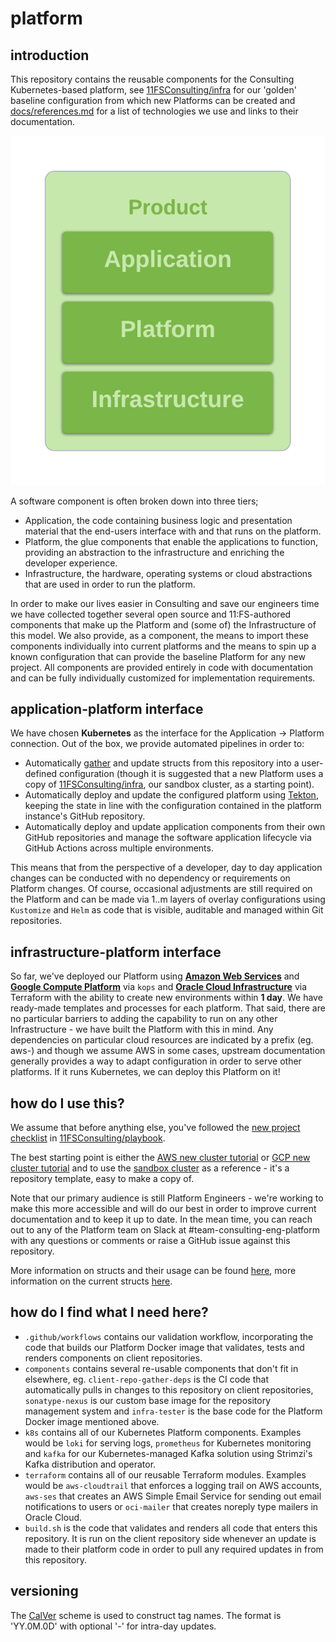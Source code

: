 # platform
## introduction
This repository contains the reusable components for the Consulting Kubernetes-based platform, see [11FSConsulting/infra](https://github.com/11fsconsulting/infra) for our 'golden' baseline configuration from which new Platforms can be created and [docs/references.md](docs/references.md) for a list of technologies we use and links to their documentation. 

![Application, Platform, Infrastructure](docs/api.png)

A software component is often broken down into three tiers;
* Application, the code containing business logic and presentation material that the end-users interface with and that runs on the platform.
* Platform, the glue components that enable the applications to function, providing an abstraction to the infrastructure and enriching the developer experience.
* Infrastructure, the hardware, operating systems or cloud abstractions that are used in order to run the platform.

In order to make our lives easier in Consulting and save our engineers time we have collected together several open source and 11:FS-authored components that make up the Platform and (some of) the Infrastructure of this model. We also provide, as a component, the means to import these components individually into current platforms and the means to spin up a known configuration that can provide the baseline Platform for any new project. All components are provided entirely in code with documentation and can be fully individually customized for implementation requirements.

## application-platform interface
We have chosen **Kubernetes** as the interface for the Application -> Platform connection. Out of the box, we provide automated pipelines in order to:
* Automatically [gather](https://github.com/11FSConsulting/platform/tree/master/components/client-repo-gather-deps) and update structs from this repository into a user-defined configuration (though it is suggested that a new Platform uses a copy of [11FSConsulting/infra](https://github.com/11FSConsulting/infra/blob/master/manifest.yaml), our sandbox cluster, as a starting point).
* Automatically deploy and update the configured platform using [Tekton](https://github.com/11FSConsulting/platform/tree/master/k8s/tekton-pipelines), keeping the state in line with the configuration contained in the platform instance's GitHub repository.
* Automatically deploy and update application components from their own GitHub repositories and manage the software application lifecycle via GitHub Actions across multiple environments. 

This means that from the perspective of a developer, day to day application changes can be conducted with no dependency or requirements on Platform changes. Of course, occasional adjustments are still required on the Platform and can be made via 1..m layers of overlay configurations using `Kustomize` and `Helm` as code that is visible, auditable and managed within Git repositories. 

## infrastructure-platform interface
So far, we've deployed our Platform using [**Amazon Web Services**](https://github.com/11FSConsulting/platform/blob/master/docs/AWS-newCluster.md) and [**Google Compute Platform**](https://github.com/11FSConsulting/platform/blob/master/docs/GCP-newCluster.md) via `kops` and [**Oracle Cloud Infrastructure**](https://www.terraform.io/docs/providers/oci/r/containerengine_cluster.html) via Terraform with the ability to create new environments within **1 day**. We have ready-made templates and processes for each platform. That said, there are no particular barriers to adding the capability to run on any other Infrastructure - we have built the Platform with this in mind. Any dependencies on particular cloud resources are indicated by a prefix (eg. aws-) and though we assume AWS in some cases, upstream documentation generally provides a way to adapt configuration in order to serve other platforms. If it runs Kubernetes, we can deploy this Platform on it!

## how do I use this?
We assume that before anything else, you've followed the [new project checklist](https://github.com/11FSConsulting/playbook/blob/master/project_kickoff.md) in [11FSConsulting/playbook](https://github.com/11FSConsulting/playbook).

The best starting point is either the [AWS new cluster tutorial](https://github.com/11FSConsulting/platform/blob/master/docs/AWS-newCluster.md) or [GCP new cluster tutorial](https://github.com/11FSConsulting/platform/blob/master/docs/GCP-newCluster.md) and to use the [sandbox cluster](https://github.com/11fsconsulting/infra) as a reference - it's a repository template, easy to make a copy of. 

Note that our primary audience is still Platform Engineers - we're working to make this more accessible and will do our best in order to improve current documentation and to keep it up to date. In the mean time, you can reach out to any of the Platform team on Slack at #team-consulting-eng-platform with any questions or comments or raise a GitHub issue against this repository. 

More information on structs and their usage can be found [here](https://github.com/11FSConsulting/platform/blob/master/docs/structs.md), more information on the current structs [here](docs/references.md).

## how do I find what I need here?
* `.github/workflows` contains our validation workflow, incorporating the code that builds our Platform Docker image that validates, tests and renders components on client repositories.
* `components` contains several re-usable components that don't fit in elsewhere, eg. `client-repo-gather-deps` is the CI code that automatically pulls in changes to this repository on client repositories, `sonatype-nexus` is our custom base image for the repository management system and `infra-tester` is the base code for the Platform Docker image mentioned above.
* `k8s` contains all of our Kubernetes Platform components. Examples would be `loki` for serving logs, `prometheus` for Kubernetes monitoring and `kafka` for our Kubernetes-managed Kafka solution using Strimzi's Kafka distribution and operator.
* `terraform` contains all of our reusable Terraform modules. Examples would be `aws-cloudtrail` that enforces a logging trail on AWS accounts, `aws-ses` that creates an AWS Simple Email Service for sending out email notifications to users or `oci-mailer` that creates noreply type mailers in Oracle Cloud.
* `build.sh` is the code that validates and renders all code that enters this repository. It is run on the client repository side whenever an update is made to their platform code in order to pull any required updates in from this repository.

## versioning
The [CalVer](https://calver.org/#scheme) scheme is used to construct tag names. The format is 'YY.0M.0D' with optional '-<number>' for intra-day updates.
